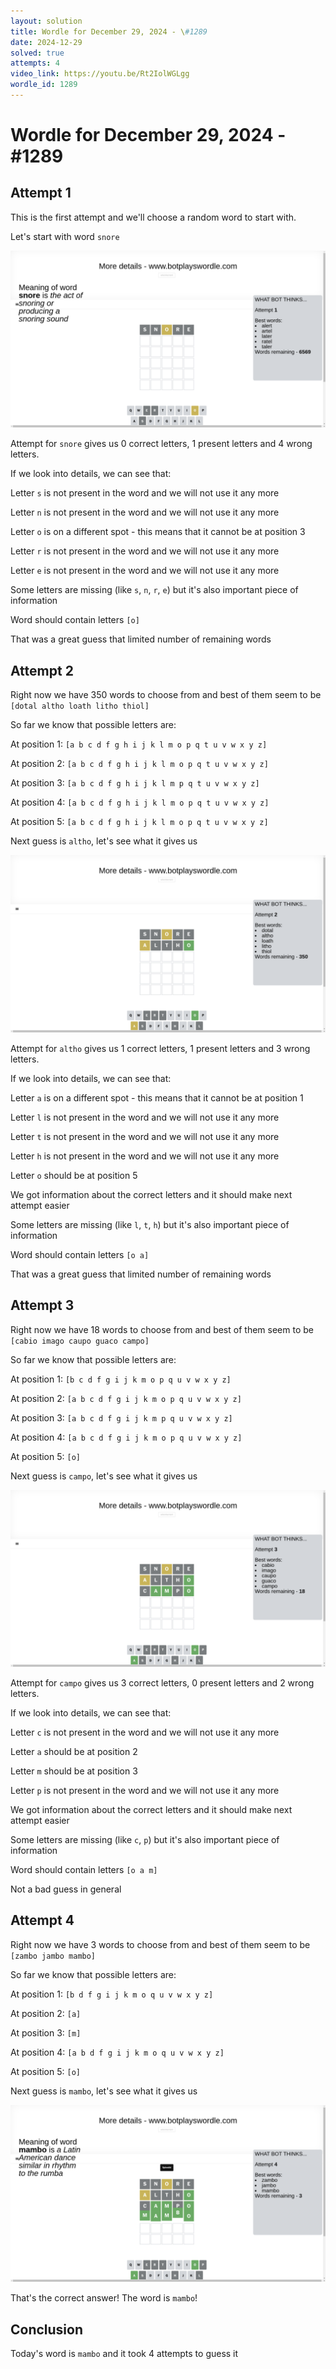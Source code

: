 ```yaml
---
layout: solution
title: Wordle for December 29, 2024 - \#1289
date: 2024-12-29
solved: true
attempts: 4
video_link: https://youtu.be/Rt2IolWGLgg
wordle_id: 1289
---
```


# Wordle for December 29, 2024 - \#1289

## Attempt 1

This is the first attempt and we'll choose a random word to start with.

Let's start with word `snore`

![Attempt 1](2024-12-29/attempt-1.png)

Attempt for `snore` gives us 0 correct letters, 1 present letters and 4 wrong letters.

If we look into details, we can see that:

Letter `s` is not present in the word and we will not use it any more

Letter `n` is not present in the word and we will not use it any more

Letter `o` is on a different spot - this means that it cannot be at position 3

Letter `r` is not present in the word and we will not use it any more

Letter `e` is not present in the word and we will not use it any more

Some letters are missing (like `s`, `n`, `r`, `e`) but it's also important piece of information

Word should contain letters `[o]`

That was a great guess that limited number of remaining words



## Attempt 2

Right now we have 350 words to choose from and best of them seem to be `[dotal altho loath litho thiol]`

So far we know that possible letters are:

At position 1: `[a b c d f g h i j k l m o p q t u v w x y z]`

At position 2: `[a b c d f g h i j k l m o p q t u v w x y z]`

At position 3: `[a b c d f g h i j k l m p q t u v w x y z]`

At position 4: `[a b c d f g h i j k l m o p q t u v w x y z]`

At position 5: `[a b c d f g h i j k l m o p q t u v w x y z]`

Next guess is `altho`, let's see what it gives us

![Attempt 2](2024-12-29/attempt-2.png)

Attempt for `altho` gives us 1 correct letters, 1 present letters and 3 wrong letters.

If we look into details, we can see that:

Letter `a` is on a different spot - this means that it cannot be at position 1

Letter `l` is not present in the word and we will not use it any more

Letter `t` is not present in the word and we will not use it any more

Letter `h` is not present in the word and we will not use it any more

Letter `o` should be at position 5

We got information about the correct letters and it should make next attempt easier

Some letters are missing (like `l`, `t`, `h`) but it's also important piece of information

Word should contain letters `[o a]`

That was a great guess that limited number of remaining words



## Attempt 3

Right now we have 18 words to choose from and best of them seem to be `[cabio imago caupo guaco campo]`

So far we know that possible letters are:

At position 1: `[b c d f g i j k m o p q u v w x y z]`

At position 2: `[a b c d f g i j k m o p q u v w x y z]`

At position 3: `[a b c d f g i j k m p q u v w x y z]`

At position 4: `[a b c d f g i j k m o p q u v w x y z]`

At position 5: `[o]`

Next guess is `campo`, let's see what it gives us

![Attempt 3](2024-12-29/attempt-3.png)

Attempt for `campo` gives us 3 correct letters, 0 present letters and 2 wrong letters.

If we look into details, we can see that:

Letter `c` is not present in the word and we will not use it any more

Letter `a` should be at position 2

Letter `m` should be at position 3

Letter `p` is not present in the word and we will not use it any more

We got information about the correct letters and it should make next attempt easier

Some letters are missing (like `c`, `p`) but it's also important piece of information

Word should contain letters `[o a m]`

Not a bad guess in general



## Attempt 4

Right now we have 3 words to choose from and best of them seem to be `[zambo jambo mambo]`

So far we know that possible letters are:

At position 1: `[b d f g i j k m o q u v w x y z]`

At position 2: `[a]`

At position 3: `[m]`

At position 4: `[a b d f g i j k m o q u v w x y z]`

At position 5: `[o]`

Next guess is `mambo`, let's see what it gives us

![Attempt 4](2024-12-29/attempt-4.png)

That's the correct answer! The word is `mambo`!

## Conclusion

Today's word is `mambo` and it took 4 attempts to guess it

